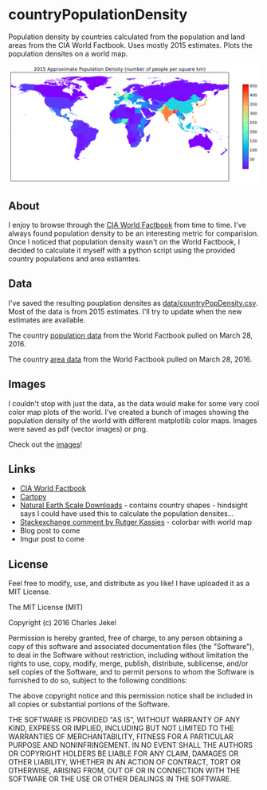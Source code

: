 # countryPopulationDensity
Population density by countries calculated from the population and land areas from the CIA World Factbook. Uses mostly 2015 estimates. Plots the population densites on a world map.

![World Population Density Estimated 2015 Data](/images/worldPopulationDensity2015_rainbow.png)

## About
I enjoy to browse through the [CIA World Factbook](https://www.cia.gov/library/publications/resources/the-world-factbook/rankorder/rankorderguide.html) from time to time. I've always found population density to be an interesting metric for comparision. Once I noticed that population density wasn't on the World Factbook, I decided to calculate it myself with a python script using the provided country populations and area estiamtes.   
## Data
I've saved the resulting pouplation densites as [data/countryPopDensity.csv](data/countryPopDensity.csv). Most of the data is from 2015 estimates. I'll try to update when the new estimates are available.

The country [population data](https://www.cia.gov/library/publications/resources/the-world-factbook/rankorder/2119rank.html) from the World Factbook pulled on March 28, 2016.

The country [area data](https://www.cia.gov/library/publications/resources/the-world-factbook/rankorder/2147rank.html) from the World Factbook pulled on March 28, 2016.
## Images
I couldn't stop with just the data, as the data would make for some very cool color map plots of the world. I've created a bunch of images showing the population density of the world with different matplotlib color maps. Images were saved as pdf (vector images) or png. 

Check out the [images](/images)!
## Links
- [CIA World Factbook](https://www.cia.gov/library/publications/resources/the-world-factbook/)
- [Cartopy](http://scitools.org.uk/cartopy/) 
- [Natural Earth Scale Downloads](http://www.naturalearthdata.com/downloads/) - contains country shapes - hindsight says I could have used this to calculate the population densites...
- [Stackexchange comment by Rutger Kassies](http://stackoverflow.com/questions/25505674/python-matplotlib-add-colorbar) - colorbar with world map
- Blog post to come
- Imgur post to come

## License

Feel free to modify, use, and distribute as you like! I have uploaded it as a MIT License.

The MIT License (MIT)

Copyright (c) 2016 Charles Jekel

Permission is hereby granted, free of charge, to any person obtaining a copy
of this software and associated documentation files (the "Software"), to deal
in the Software without restriction, including without limitation the rights
to use, copy, modify, merge, publish, distribute, sublicense, and/or sell
copies of the Software, and to permit persons to whom the Software is
furnished to do so, subject to the following conditions:

The above copyright notice and this permission notice shall be included in all
copies or substantial portions of the Software.

THE SOFTWARE IS PROVIDED "AS IS", WITHOUT WARRANTY OF ANY KIND, EXPRESS OR
IMPLIED, INCLUDING BUT NOT LIMITED TO THE WARRANTIES OF MERCHANTABILITY,
FITNESS FOR A PARTICULAR PURPOSE AND NONINFRINGEMENT. IN NO EVENT SHALL THE
AUTHORS OR COPYRIGHT HOLDERS BE LIABLE FOR ANY CLAIM, DAMAGES OR OTHER
LIABILITY, WHETHER IN AN ACTION OF CONTRACT, TORT OR OTHERWISE, ARISING FROM,
OUT OF OR IN CONNECTION WITH THE SOFTWARE OR THE USE OR OTHER DEALINGS IN THE
SOFTWARE.